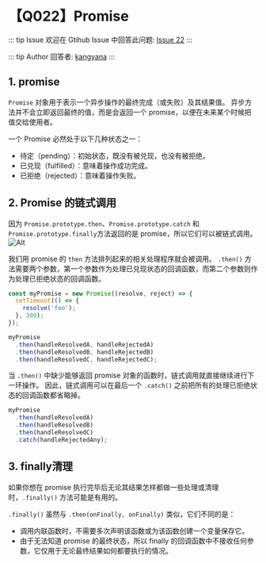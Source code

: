 # 【Q022】Promise


::: tip Issue
欢迎在 Gtihub Issue 中回答此问题: [Issue 22](https://github.com/kangyana/daily-question/issues/22)
:::

::: tip Author
回答者: [kangyana](https://github.com/kangyana)
:::
## 1. promise
`Promise` 对象用于表示一个异步操作的最终完成（或失败）及其结果值。
异步方法并不会立即返回最终的值，而是会返回一个 promise，以便在未来某个时候把值交给使用者。

一个 Promise 必然处于以下几种状态之一：

- 待定（pending）：初始状态，既没有被兑现，也没有被拒绝。
- 已兑现（fulfilled）：意味着操作成功完成。
- 已拒绝（rejected）：意味着操作失败。

## 2. Promise 的链式调用
因为 `Promise.prototype.then`、`Promise.prototype.catch` 和 `Promise.prototype.finally`方法返回的是 promise，所以它们可以被链式调用。
![Alt](https://developer.mozilla.org/en-US/docs/Web/JavaScript/Reference/Global_Objects/Promise/promises.png)

我们用 promise 的 `then` 方法排列起来的相关处理程序就会被调用。
`.then()` 方法需要两个参数，第一个参数作为处理已兑现状态的回调函数，而第二个参数则作为处理已拒绝状态的回调函数。
```javascript
const myPromise = new Promise((resolve, reject) => {
  setTimeout(() => {
    resolve('foo');
  }, 300);
});

myPromise
  .then(handleResolvedA, handleRejectedA)
  .then(handleResolvedB, handleRejectedB)
  .then(handleResolvedC, handleRejectedC);
```

当 `.then()` 中缺少能够返回 promise 对象的函数时，链式调用就直接继续进行下一环操作。
因此，链式调用可以在最后一个 `.catch()` 之前把所有的处理已拒绝状态的回调函数都省略掉。
```javascript
myPromise
  .then(handleResolvedA)
  .then(handleResolvedB)
  .then(handleResolvedC)
  .catch(handleRejectedAny);
```

## 3. finally清理
如果你想在 promise 执行完毕后无论其结果怎样都做一些处理或清理时，`.finally()` 方法可能是有用的。

`.finally()` 虽然与 `.then(onFinally, onFinally)` 类似，它们不同的是：

- 调用内联函数时，不需要多次声明该函数或为该函数创建一个变量保存它。
- 由于无法知道 promise 的最终状态，所以 finally 的回调函数中不接收任何参数，它仅用于无论最终结果如何都要执行的情况。
